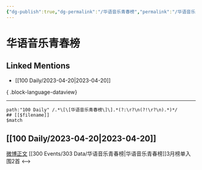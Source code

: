 ```yaml
---
{"dg-publish":true,"dg-permalink":"/华语音乐青春榜","permalink":"/华语音乐青春榜/","created":"2023-04-21T11:28:16.973+08:00","updated":"2023-04-21T11:28:30.080+08:00"}
---
```


# 华语音乐青春榜

## Linked Mentions
- [[100 Daily/2023-04-20\|2023-04-20]]

{ .block-language-dataview}

---

```expander
path:"100 Daily" /.*\[\[华语音乐青春榜\]\].*(?:\r?\n(?!\r?\n).*)*/
## [[$filename]]
$match
```
## [[100 Daily/2023-04-20\|2023-04-20]]
[微博正文](http://weibo.com/6573096128/MCQKVqcyj) [[300 Events/303 Data/华语音乐青春榜\|华语音乐青春榜]]3月榜单入围2首
<-->